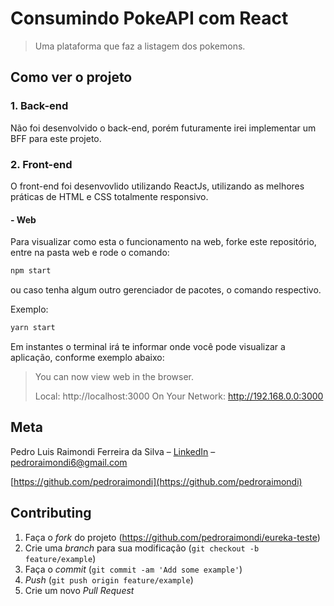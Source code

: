 # Consumindo PokeAPI com React
> Uma plataforma que faz a listagem dos pokemons.

## Como ver o projeto

### 1. Back-end

Não foi desenvolvido o back-end, porém futuramente irei implementar um BFF para este projeto.

### 2. Front-end

O front-end foi desenvovlido utilizando ReactJs, utilizando as melhores práticas de HTML e CSS totalmente responsivo.

#### - Web
Para visualizar como esta o funcionamento na web, forke este repositório, entre na pasta web e rode o comando: 

```sh
npm start
```
ou caso tenha algum outro gerenciador de pacotes, o comando respectivo.

Exemplo:
```sh
yarn start
```

Em instantes o terminal irá te informar onde você pode visualizar a aplicação, conforme exemplo abaixo:

>You can now view web in the browser.
>
>  Local:            http://localhost:3000
>  On Your Network:  http://192.168.0.0:3000
>

## Meta

Pedro Luis Raimondi Ferreira da Silva – [LinkedIn](https://www.linkedin.com/in/pedro-r-517091106/) – pedroraimondi6@gmail.com

[https://github.com/pedroraimondi](https://github.com/pedroraimondi)

## Contributing

1. Faça o _fork_ do projeto (<https://github.com/pedroraimondi/eureka-teste>)
2. Crie uma _branch_ para sua modificação (`git checkout -b feature/example`)
3. Faça o _commit_ (`git commit -am 'Add some example'`)
4. _Push_ (`git push origin feature/example`)
5. Crie um novo _Pull Request_
